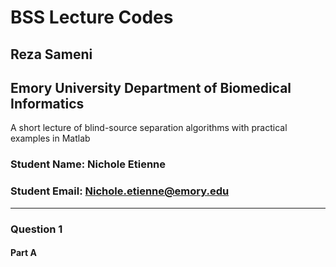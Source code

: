 # BSS Lecture Codes
## Reza Sameni
## Emory University Department of Biomedical Informatics

A short lecture of blind-source separation algorithms with practical examples in Matlab

### Student Name: Nichole Etienne 
### Student Email: Nichole.etienne@emory.edu
***
### Question 1
#### Part A


